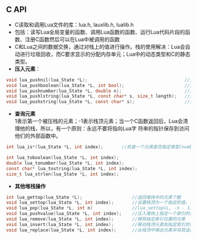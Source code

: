 ## C API
* C读取和调用Lua文件的库：lua.h, lauxlib.h, lualib.h
* 包括：读写Lua全局变量的函数、调用Lua函数的函数、运行Lua代码片段的函数、注册C函数然后可以在Lua中被调用的函数
* C和Lua之间的数据交换，通过对栈上的值进行操作。栈的使用解决：Lua会自动进行垃圾回收，而C要求显示的分配内存单元；Lua中的动态类型和C的静态类型。
* **压入元素**：  
```C
void lua_pushnil(lua_State *L);										//插入空值
void lua_pushboolean(lua_State *L, int bool);						//插入布尔值
void lua_pushnumber(lua_State *L, double n);						//插入double
void lua_pushlstring(lua_State *L, const char* s, size_t length);	//插入任意字符串
void lua_pushstring(lua_State *L, const char* s);					//插入带'\0'的字符串
```  
* **查询元素**  
1表示第一个被压栈的元素；-1表示栈顶元素；当一个C函数返回后，Lua会清理他的栈，所以，有一个原则：永远不要将指向Lua字
符串的指针保存到访问他们的外部函数中。
```C
int lua_is*(lua_State *L, int index);		//检查一个元素是否指定类型(number,string,boolean,table)

int lua_toboolean(lua_State *L, int index);
double lua_tonumber(lua_State *L, int index);
const char* lua_tostring(lua_State *L, int index);
size_t lua_strlen(lua_State *L, int index);
```
* **其他堆栈操作**
```C
int lua_gettop(lua_State *L);					//返回堆栈中的元素个数
void lua_settop(lua_State *L, int index);		//设置栈顶为一个指定的值，多余值被抛弃，否则压入nil值
void lua_pop(lua_State *L, int n)				//lua_settop(L, -n - 1),从堆栈中弹出n个元素
void lua_pushvalue(lua_State *L, int index);	//压入堆栈上指定一个索引的拷贝到栈顶
void lua_remove(lua_State *L, int index);		//移除指定索引位置的元素
void lua_insert(lua_State *L, int index);		//移动栈顶元素到指定索引的位置
void lua_replace(lua_State *L, int index);		//从栈顶中弹出元素并将其设置到指定索引位置
```